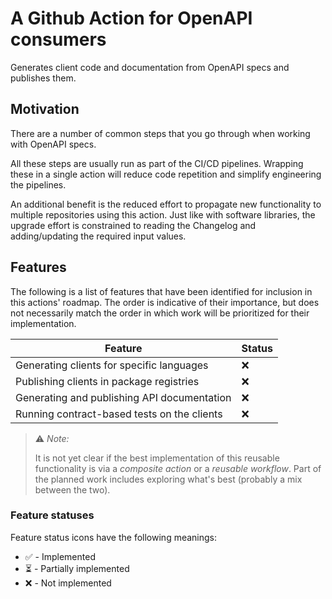 # A Github Action for OpenAPI consumers

Generates client code and documentation from OpenAPI specs and publishes them.

## Motivation

There are a number of common steps that you go through when working with OpenAPI specs.

All these steps are usually run as part of the CI/CD pipelines. Wrapping these in a single action
will reduce code repetition and simplify engineering the pipelines.

An additional benefit is the reduced effort to propagate new functionality to multiple repositories
using this action. Just like with software libraries, the upgrade effort is constrained to reading
the Changelog and adding/updating the required input values.

## Features

The following is a list of features that have been identified for inclusion in this actions'
roadmap. The order is indicative of their importance, but does not necessarily match the order
in which work will be prioritized for their implementation.

| Feature | Status |
| ------- | ------ |
| Generating clients for specific languages | ❌ |
| Publishing clients in package registries | ❌ |
| Generating and publishing API documentation | ❌ |
| Running contract-based tests on the clients | ❌ |

> ⚠️ _Note:_
>
> It is not yet clear if the best implementation of this reusable functionality
> is via a _composite action_ or a _reusable workflow_. Part of the planned
> work includes exploring what's best (probably a mix between the two).

### Feature statuses

Feature status icons have the following meanings:

* ✅ - Implemented
* ⏳ - Partially implemented
* ❌ - Not implemented
